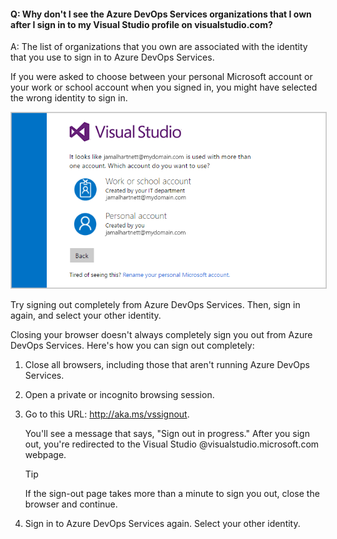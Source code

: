 #### Q:	Why don't I see the Azure DevOps Services organizations that I own after I sign in to my Visual Studio profile on visualstudio.com?

A:	The list of organizations that you own are associated with the identity that you use to sign in to Azure DevOps Services. 

If you were asked to choose between your personal Microsoft account or your work or school account when you signed in, you might have selected the wrong identity to sign in. 

<img src="_img/sign-in-picker.png" alt="Choose work or school account, or personal Microsoft account" style="border: 1px solid #CCCCCC">

Try signing out completely from Azure DevOps Services. Then, sign in again, and select your other identity.

Closing your browser doesn't always completely sign you out from Azure DevOps Services. Here's how you can sign out completely:

1.	Close all browsers, including those that aren't running Azure DevOps Services.

1.	Open a private or incognito browsing session. 

1.	Go to this URL: http://aka.ms/vssignout.

	You'll see a message that says, "Sign out in progress." After you sign out, you're redirected to the Visual Studio @visualstudio.microsoft.com webpage. 

	> [!TIP]
	> If the sign-out page takes more than a minute to sign you out, close the browser and continue.

1.	Sign in to Azure DevOps Services again. Select your other identity.
